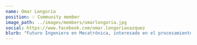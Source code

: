 ```yaml
---
name: Omar Longoria
position: 💡 Community member
image_path: ../images/members/omarlongoria.jpg
social: https://www.facebook.com/omar.longoriavazquez
blurb: "Futuro Ingeniero en Mecatrónica, interesado en el procesamiento de bioseñales, experiencia en diseño de circuitos electrónicos e instrumentación. The Killers rock!"
---
```

